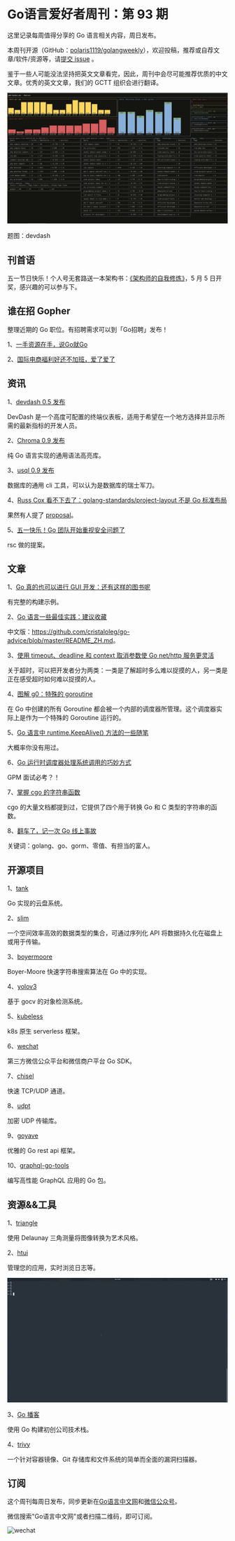# Go语言爱好者周刊：第 93 期

这里记录每周值得分享的 Go 语言相关内容，周日发布。

本周刊开源（GitHub：[polaris1119/golangweekly](https://github.com/polaris1119/golangweekly)），欢迎投稿，推荐或自荐文章/软件/资源等，请[提交 issue](https://github.com/polaris1119/golangweekly/issues) 。

鉴于一些人可能没法坚持把英文文章看完，因此，周刊中会尽可能推荐优质的中文文章。优秀的英文文章，我们的 GCTT 组织会进行翻译。

![](imgs/issue093/cover.png)

题图：devdash

## 刊首语

五一节日快乐！个人号无套路送一本架构书：[《架构师的自我修炼》](https://mp.weixin.qq.com/s/TQgYP24H_Qgm5BZdGMI1hA)，5 月 5 日开奖，感兴趣的可以参与下。

## 谁在招 Gopher

整理近期的 Go 职位。有招聘需求可以到「Go招聘」发布！

1、[一手资源在手，说Go就Go](https://mp.weixin.qq.com/s/t4bxO8PBUf0BLhlWFs-O_A)

2、[国际电商福利好还不加班，爱了爱了](https://mp.weixin.qq.com/s/T7jhXipYkCezKN9LjK_sEQ)

## 资讯

1、[devdash 0.5 发布](https://github.com/Phantas0s/devdash)

DevDash 是一个高度可配置的终端仪表板，适用于希望在一个地方选择并显示所需的最新指标的开发人员。

2、[Chroma 0.9 发布](https://github.com/alecthomas/chroma)

纯 Go 语言实现的通用语法高亮库。

3、[usql 0.9 发布](https://github.com/xo/usql)

数据库的通用 cli 工具，可以认为是数据库的瑞士军刀。

4、[Russ Cox 看不下去了：golang-standards/project-layout 不是 Go 标准布局](https://mp.weixin.qq.com/s/eZrIRO3Etu9vgZi7lkR81A)

果然有人提了 [proposal](https://github.com/golang/go/issues/45861)。

5、[五一快乐！Go 团队开始重视安全问题了](https://mp.weixin.qq.com/s/-Zv1QwM1lYNWEvIoUNjmXQ)

rsc 做的提案。

## 文章

1、[Go 真的也可以进行 GUI 开发：还有这样的图书呢](https://mp.weixin.qq.com/s/2kms7zoK39CL6aVSWrpAbQ)

有完整的构建示例。

2、[Go 语言一些最佳实践：建议收藏](https://mp.weixin.qq.com/s/75e43zUD4ClpTQGZtZwU2Q)

中文版：<https://github.com/cristaloleg/go-advice/blob/master/README_ZH.md>。

3、[使用 timeout、deadline 和 context 取消参数使 Go net/http 服务更灵活](https://mp.weixin.qq.com/s/Wse5avtLhhtMeBTVRPNwow)

关于超时，可以把开发者分为两类：一类是了解超时多么难以捉摸的人，另一类是正在感受超时如何难以捉摸的人。

4、[图解 g0：特殊的 goroutine](https://mp.weixin.qq.com/s/_Tl1cGTdPxwSF1ctHc1yZg)

在 Go 中创建的所有 Goroutine 都会被一个内部的调度器所管理。这个调度器实际上是作为一个特殊的 Goroutine 运行的。

5、[Go 语言中 runtime.KeepAlive() 方法的一些随笔](https://mp.weixin.qq.com/s/0-14E7Enk6TsZ1_vifznvA)

大概率你没有用过。

6、[Go 运行时调度器处理系统调用的巧妙方式](https://mp.weixin.qq.com/s/zyvCj2bC9aTkrFB_J_kQcA)

GPM 面试必考？！

7、[掌握 cgo 的字符串函数](https://mp.weixin.qq.com/s/RFMKhSmc22GwxeIeI8MAGQ)

cgo 的大量文档都提到过，它提供了四个用于转换 Go 和 C 类型的字符串的函数。

8、[翻车了，记一次 Go 线上事故](https://mp.weixin.qq.com/s/TCLYIxhuLdXnHXezKM660g)

关键词：golang、go、gorm、零值、有担当的富人。

## 开源项目

1、[tank](https://github.com/eyebluecn/tank)

Go 实现的云盘系统。

2、[slim](https://github.com/openacid/slim)

一个空间效率高效的数据类型的集合，可通过序列化 API 将数据持久化在磁盘上或用于传输。

3、[boyermoore](https://github.com/sarpdag/boyermoore)

Boyer-Moore 快速字符串搜索算法在 Go 中的实现。

4、[yolov3](https://github.com/wimspaargaren/yolov3)

基于 gocv 的对象检测系统。

5、[kubeless](https://github.com/kubeless/kubeless)

k8s 原生 serverless 框架。

6、[wechat](https://github.com/chanxuehong/wechat)

第三方微信公众平台和微信商户平台 Go SDK。

7、[chisel](https://github.com/jpillora/chisel)

快速 TCP/UDP 通道。

8、[udpt](https://github.com/balacode/udpt)

加密 UDP 传输库。

9、[goyave](https://github.com/go-goyave/goyave)

优雅的 Go rest api 框架。

10、[graphql-go-tools](https://github.com/jensneuse/graphql-go-tools)

编写高性能 GraphQL 应用的 Go 包。

## 资源&&工具

1、[triangle](https://github.com/esimov/triangle)

使用 Delaunay 三角测量将图像转换为艺术风格。

2、[htui](https://github.com/PierreKieffer/htui)

管理您的应用，实时浏览日志等。

![](imgs/issue093/htui.gif)

3、[Go 播客](https://changelog.com/gotime/177)

使用 Go 构建初创公司技术栈。

4、[trivy](https://github.com/aquasecurity/trivy)

一个针对容器镜像、Git 存储库和文件系统的简单而全面的漏洞扫描器。

## 订阅

这个周刊每周日发布，同步更新在[Go语言中文网](https://studygolang.com/go/weekly)和[微信公众号](https://weixin.sogou.com/weixin?query=Go%E8%AF%AD%E8%A8%80%E4%B8%AD%E6%96%87%E7%BD%91)。

微信搜索"Go语言中文网"或者扫描二维码，即可订阅。

![wechat](imgs/wechat.png)